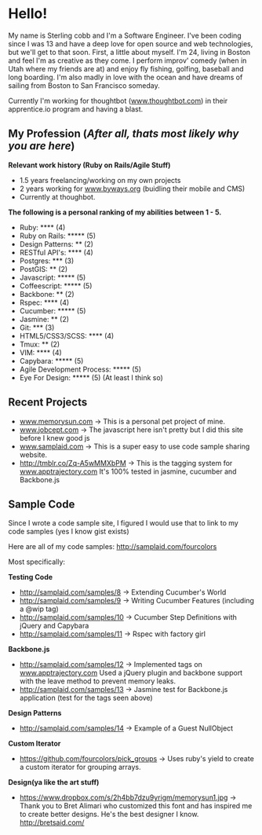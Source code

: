 # Hello!

My name is Sterling cobb and I'm a Software Engineer. I've been coding since I was 13 and have a deep love for open source and web technologies, but we'll get to that soon. First, a little about myself. I'm 24, living in Boston and feel I'm as creative as they come. I perform improv' comedy (when in Utah where my friends are at) and enjoy fly fishing, golfing, baseball and long boarding. I'm also madly in love with the ocean and have dreams of sailing from Boston to San Francisco someday.

Currently I'm working for thoughtbot (www.thoughtbot.com) in their apprentice.io program and having a blast.

## My Profession (*After all, thats most likely why you are here*)

**Relevant work history (Ruby on Rails/Agile Stuff)**

* 1.5 years freelancing/working on my own projects
* 2 years working for www.byways.org (buidling their mobile and CMS)
* Currently at thoughbot.

**The following is a personal ranking of my abilities between 1 - 5.**

* Ruby: **** (4)
* Ruby on Rails: ***** (5)
* Design Patterns: ** (2)
* RESTful API's: **** (4)
* Postgres: *** (3)
* PostGIS: ** (2)
* Javascript: ***** (5)
* Coffeescript: ***** (5)
* Backbone: ** (2)
* Rspec: **** (4)
* Cucumber: ***** (5)
* Jasmine: ** (2)
* Git: *** (3)
* HTML5/CSS3/SCSS: **** (4)
* Tmux: ** (2)
* VIM: **** (4)
* Capybara: ***** (5)
* Agile Development Process: ***** (5)
* Eye For Design: ***** (5) (At least I think so)

## Recent Projects
* www.memorysun.com -> This is a personal pet project of mine.
* www.jobcept.com -> The javascript here isn't pretty but I did this site before I knew good js
* www.samplaid.com -> This is a super easy to use code sample sharing website.
* http://tmblr.co/Zq-A5wMMXbPM -> This is the tagging system for www.apptrajectory.com It's 100% tested in jasmine, cucumber and Backbone.js

## Sample Code
Since I wrote a code sample site, I figured I would use that to link to my code samples (yes I know gist exists)

Here are all of my code samples: 
http://samplaid.com/fourcolors

Most specifically:

**Testing Code**
* http://samplaid.com/samples/8 -> Extending Cucumber's World
* http://samplaid.com/samples/9 -> Writing Cucumber Features (including a @wip tag)
* http://samplaid.com/samples/10 -> Cucumber Step Definitions with jQuery and Capybara
* http://samplaid.com/samples/11 -> Rspec with factory girl

**Backbone.js**
* http://samplaid.com/samples/12 -> Implemented tags on www.apptrajectory.com Used a jQuery plugin and backbone support with the leave method to prevent memory leaks.
* http://samplaid.com/samples/13 -> Jasmine test for Backbone.js application (test for the tags seen above)

**Design Patterns**
* http://samplaid.com/samples/14 -> Example of a Guest NullObject

**Custom Iterator**
* https://github.com/fourcolors/pick_groups -> Uses ruby's yield to create a custom iterator for grouping arrays.

**Design(ya like the art stuff)**
* https://www.dropbox.com/s/2h4bb7dzu9yrigm/memorysun1.jpg -> Thank you to Bret Alimari who customized this font and has inspired me to create better designs. He's the best designer I know. http://bretsaid.com/